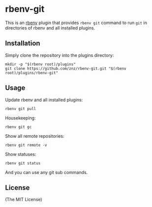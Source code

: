 # rbenv-git

This is an [rbenv](https://github.com/rbenv/rbenv) plugin that
provides `rbenv git` command to run `git` in directories of rbenv
and all installed plugins.

## Installation

Simply clone the repository into the plugins directory:

    mkdir -p "$(rbenv root)/plugins"
    git clone https://github.com/znz/rbenv-git.git "$(rbenv root)/plugins/rbenv-git"

## Usage

Update rbenv and all installed plugins:

    rbenv git pull

Housekeeping:

    rbenv git gc

Show all remote repositories:

    rbenv git remote -v

Show statuses:

    rbenv git status

And you can use any git sub commands.

## License

(The MIT License)
